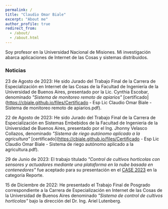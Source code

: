 ```yaml
---
permalink: /
title: "Claudio Omar Biale"
excerpt: "About me"
author_profile: true
redirect_from: 
  - /about/
  - /about.html
---
```


Soy profesor en la Universidad Nacional de Misiones. Mi investigación abarca aplicaciones de Internet de las Cosas y sistemas distribuidos.

### Noticias

23 de Agosto de 2023: He sido Jurado del Trabajo Final de la Carrera de Especialización en Internet de las Cosas de la Facultad de Ingeniería de la Universidad de Buenos Aires, presentado por la Lic. Cynthia Escobar, denominado *"Sistema de monitoreo remoto de apiarios"* [certificado](https://cbiale.github.io/files/Certificado - Esp Lic Claudio Omar Biale - Sistema de monitoreo remoto de apiarios.pdf).

22 de Agosto de 2023: He sido Jurado del Trabajo Final de la Carrera de Especialización en Sistemas Embebidos de la Facultad de Ingeniería de la Universidad de Buenos Aires, presentado por el Ing. Jhonny Velasco Collazos, denominado *"Sistema de riego autónomo aplicado a la agricultura"* [certificado](https://cbiale.github.io/files/Certificado - Esp Lic Claudio Omar Biale - Sistema de riego autónomo aplicado a la agricultura.pdf).

29 de Junio de 2023: El trabajo titulado *"Control de cultivos hortícolas con sensores y actuadores mediante una plataforma en la nube basada en contenedores"* fue aceptado para su presentación en el [CASE 2023](https://www.sase.com.ar/case/) en la categoría Reporte.

15 de Diciembre de 2022: He presentado el Trabajo Final de Posgrado correspondiente a la Carrera de Especialización en Internet de las Cosas de la Universidad de Buenos Aires denominado *"Sistema de control de cultivos hortícolas"* bajo la dirección del Dr. Ing. Ariel Lutenberg.

